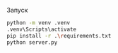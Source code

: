 Запуск
```bash
python -m venv .venv
.venv\Scripts\activate
pip install -r .\requirements.txt
python server.py
```